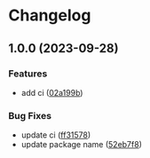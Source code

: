 # Changelog

## 1.0.0 (2023-09-28)


### Features

* add ci ([02a199b](https://github.com/EzioPearce/github-actions-builder/commit/02a199b880a8d9ce7d26916b39ede803898aec42))


### Bug Fixes

* update ci ([ff31578](https://github.com/EzioPearce/github-actions-builder/commit/ff31578e3b7c0f056bc4240c36457acf45c8a2a9))
* update package name ([52eb7f8](https://github.com/EzioPearce/github-actions-builder/commit/52eb7f81ec411b1f1596a571ee0f698ca20c3a12))
